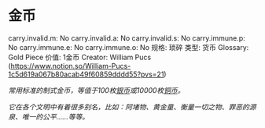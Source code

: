 # 金币

carry.invalid.m: No
carry.invalid.a: No
carry.invalid.s: No
carry.immune.p: No
carry.immune.e: No
carry.immune.o: No
规格: 琐碎
类型: 货币
Glossary: Gold Piece
价值: 1金币
Creator: William Pucs (https://www.notion.so/William-Pucs-1c5d619a067b80acab49f60859dddd55?pvs=21)

*常用标准的制式金币，等值于100枚[银币](%E9%93%B6%E5%B8%81%201bbd619a067b8091b4a8d9da1a9c2083.md)或10000枚[铜币](%E9%93%9C%E5%B8%81%201bbd619a067b804bb25fc156d892402c.md)。*

*它在各个文明中有着很多别名，比如：阿堵物、黄金童、衡量一切之物、罪恶的源泉、唯一的公平……等等。*